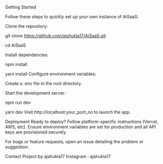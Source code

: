 Getting Started

Follow these steps to quickly set up your own instance of AiSaaS:

Clone the repository:


git clone https://github.com/ajshukla17/AiSaaS.git

cd AiSaaS

Install dependencies:


npm install

yarn install
Configure environment variables:

Create a .env file in the root directory.



Start the development server:


npm run dev

yarn dev
Visit http://localhost:your_port_no to launch the app.

Deployment
Ready to deploy? Follow platform-specific instructions (Vercel, AWS, etc). Ensure environment variables are set for production and all API keys are provisioned securely.



For bugs or feature requests, open an issue detailing the problem or suggestion.



Contact
Project by ajshukla17
Instagram : ajshukla17
